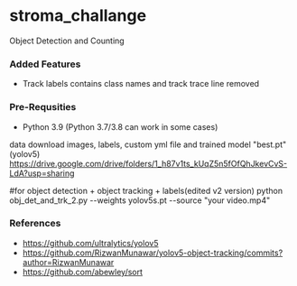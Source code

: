 # stroma_challange
Object Detection and Counting

### Added Features
- Track labels contains class names and track trace line removed

### Pre-Requsities
- Python 3.9 (Python 3.7/3.8 can work in some cases)

data download 
images, labels, custom yml file and trained model "best.pt" (yolov5)
https://drive.google.com/drive/folders/1_h87v1ts_kUqZ5n5fOfQhJkevCvS-LdA?usp=sharing

#for object detection + object tracking + labels(edited v2 version)
python obj_det_and_trk_2.py --weights yolov5s.pt --source "your video.mp4"

### References
 - https://github.com/ultralytics/yolov5
 - https://github.com/RizwanMunawar/yolov5-object-tracking/commits?author=RizwanMunawar
 - https://github.com/abewley/sort


